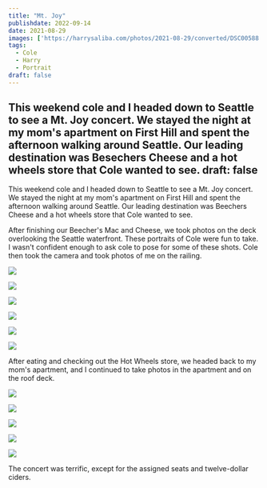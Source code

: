 ```yaml
---
title: "Mt. Joy"
publishdate: 2022-09-14
date: 2021-08-29
images: ['https://harrysaliba.com/photos/2021-08-29/converted/DSC00588.jpg']
tags:
  - Cole
  - Harry
  - Portrait
draft: false
---
```


This weekend cole and I headed down to Seattle to see a Mt. Joy concert.  We stayed the night at my mom's apartment on First Hill and spent the afternoon walking around Seattle.  Our leading destination was Besechers Cheese and a hot wheels store that Cole wanted to see.
draft: false
---

This weekend cole and I headed down to Seattle to see a Mt. Joy concert.  We stayed the night at my mom's apartment on First Hill and spent the afternoon walking around Seattle.  Our leading destination was Beechers Cheese and a hot wheels store that Cole wanted to see.

After finishing our Beecher's Mac and Cheese, we took photos on the deck overlooking the Seattle waterfront.  These portraits of Cole were fun to take.  I wasn't confident enough to ask cole to pose for some of these shots.  Cole then took the camera and took photos of me on the railing.

![](https://harrysaliba.com/photos/2021-08-29/converted/DSC00526.jpg)

![](https://harrysaliba.com/photos/2021-08-29/converted/DSC00534.jpg)

![](https://harrysaliba.com/photos/2021-08-29/converted/DSC00557.jpg)

![](https://harrysaliba.com/photos/2021-08-29/converted/DSC00584.jpg)

![](https://harrysaliba.com/photos/2021-08-29/converted/DSC00586.jpg)

![](https://harrysaliba.com/photos/2021-08-29/converted/DSC00588.jpg)

After eating and checking out the Hot Wheels store, we headed back to my mom's apartment, and I continued to take photos in the apartment and on the roof deck.

![](https://harrysaliba.com/photos/2021-08-29/converted/DSC00595.jpg)

![](https://harrysaliba.com/photos/2021-08-29/converted/DSC00605.jpg)

![](https://harrysaliba.com/photos/2021-08-29/converted/DSC00612.jpg)

![](https://harrysaliba.com/photos/2021-08-29/converted/DSC00626.jpg)

![](https://harrysaliba.com/photos/2021-08-29/converted/DSC00636.jpg)

The concert was terrific, except for the assigned seats and twelve-dollar ciders.
